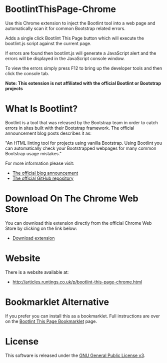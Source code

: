 BootlintThisPage-Chrome
=======================

Use this Chrome extension to inject the Bootlint tool into a web page and automatically scan it for common Bootstrap related errors.

Adds a single click Bootlint This Page button which will execute the bootlint.js script against the current page.

If errors are found then bootlint.js will generate a JavaScript alert and the errors will be displayed in the JavaScript console window.

To view the errors simply press F12 to bring up the developer tools and then click the console tab.

**Note: This extension is not affiliated with the official Bootlint or Bootstrap projects**

What Is Bootlint?
=================
Bootlint is a tool that was released by the Bootstrap team in order to catch errors in sites built with their Bootstrap framework. The official announcement blog posts describes it as:

"An HTML linting tool for projects using vanilla Bootstrap. Using Bootlint you can automatically check your Bootstrapped webpages for many common Bootstrap usage mistakes."

For more information please visit:

  - [The official blog announcement](http://blog.getbootstrap.com/2014/09/23/bootlint/)
  - [The official GitHub repository](https://github.com/twbs/bootlint)


Download On The Chrome Web Store
================================
You can download this extension directly from the official Chrome Web Store by clicking on the link below:

  - [Download extension](https://chrome.google.com/webstore/detail/bootlint-this-page/cnamjhcdoadndjpjodeclalnmfhkoepb?hl=en&gl=GB)

Website
=======
There is a website available at:

  - http://articles.runtings.co.uk/p/bootlint-this-page-chrome.html
  
  
Bookmarklet Alternative
=======================
If you prefer you can install this as a bookmarklet. Full instructions are over on the [Bootlint This Page Bookmarklet](http://articles.runtings.co.uk/2014/09/using-new-bootlint-tool-from-bootstrap.html) page.
  
License
=======
This software is released under the [GNU General Public License v3](http://www.gnu.org/licenses/gpl-3.0.txt).
